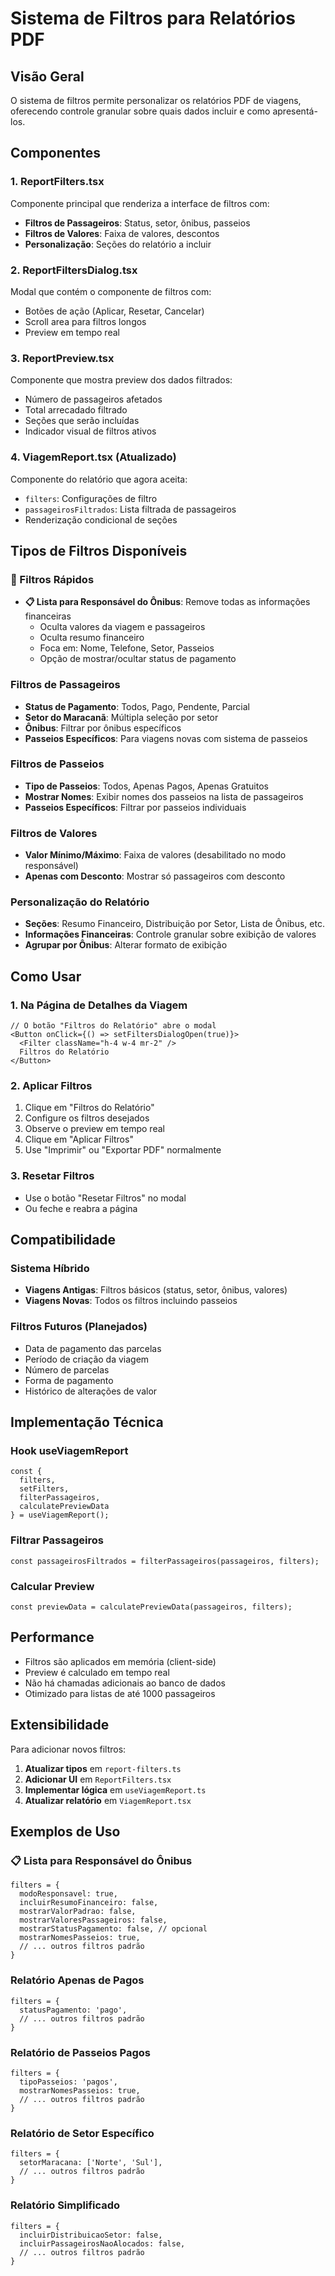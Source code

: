 # Sistema de Filtros para Relatórios PDF

## Visão Geral

O sistema de filtros permite personalizar os relatórios PDF de viagens, oferecendo controle granular sobre quais dados incluir e como apresentá-los.

## Componentes

### 1. ReportFilters.tsx
Componente principal que renderiza a interface de filtros com:
- **Filtros de Passageiros**: Status, setor, ônibus, passeios
- **Filtros de Valores**: Faixa de valores, descontos
- **Personalização**: Seções do relatório a incluir

### 2. ReportFiltersDialog.tsx
Modal que contém o componente de filtros com:
- Botões de ação (Aplicar, Resetar, Cancelar)
- Scroll area para filtros longos
- Preview em tempo real

### 3. ReportPreview.tsx
Componente que mostra preview dos dados filtrados:
- Número de passageiros afetados
- Total arrecadado filtrado
- Seções que serão incluídas
- Indicador visual de filtros ativos

### 4. ViagemReport.tsx (Atualizado)
Componente do relatório que agora aceita:
- `filters`: Configurações de filtro
- `passageirosFiltrados`: Lista filtrada de passageiros
- Renderização condicional de seções

## Tipos de Filtros Disponíveis

### 🚀 Filtros Rápidos
- **📋 Lista para Responsável do Ônibus**: Remove todas as informações financeiras
  - Oculta valores da viagem e passageiros
  - Oculta resumo financeiro
  - Foca em: Nome, Telefone, Setor, Passeios
  - Opção de mostrar/ocultar status de pagamento

### Filtros de Passageiros
- **Status de Pagamento**: Todos, Pago, Pendente, Parcial
- **Setor do Maracanã**: Múltipla seleção por setor
- **Ônibus**: Filtrar por ônibus específicos
- **Passeios Específicos**: Para viagens novas com sistema de passeios

### Filtros de Passeios
- **Tipo de Passeios**: Todos, Apenas Pagos, Apenas Gratuitos
- **Mostrar Nomes**: Exibir nomes dos passeios na lista de passageiros
- **Passeios Específicos**: Filtrar por passeios individuais

### Filtros de Valores
- **Valor Mínimo/Máximo**: Faixa de valores (desabilitado no modo responsável)
- **Apenas com Desconto**: Mostrar só passageiros com desconto

### Personalização do Relatório
- **Seções**: Resumo Financeiro, Distribuição por Setor, Lista de Ônibus, etc.
- **Informações Financeiras**: Controle granular sobre exibição de valores
- **Agrupar por Ônibus**: Alterar formato de exibição

## Como Usar

### 1. Na Página de Detalhes da Viagem
```tsx
// O botão "Filtros do Relatório" abre o modal
<Button onClick={() => setFiltersDialogOpen(true)}>
  <Filter className="h-4 w-4 mr-2" />
  Filtros do Relatório
</Button>
```

### 2. Aplicar Filtros
1. Clique em "Filtros do Relatório"
2. Configure os filtros desejados
3. Observe o preview em tempo real
4. Clique em "Aplicar Filtros"
5. Use "Imprimir" ou "Exportar PDF" normalmente

### 3. Resetar Filtros
- Use o botão "Resetar Filtros" no modal
- Ou feche e reabra a página

## Compatibilidade

### Sistema Híbrido
- **Viagens Antigas**: Filtros básicos (status, setor, ônibus, valores)
- **Viagens Novas**: Todos os filtros incluindo passeios

### Filtros Futuros (Planejados)
- Data de pagamento das parcelas
- Período de criação da viagem
- Número de parcelas
- Forma de pagamento
- Histórico de alterações de valor

## Implementação Técnica

### Hook useViagemReport
```tsx
const {
  filters,
  setFilters,
  filterPassageiros,
  calculatePreviewData
} = useViagemReport();
```

### Filtrar Passageiros
```tsx
const passageirosFiltrados = filterPassageiros(passageiros, filters);
```

### Calcular Preview
```tsx
const previewData = calculatePreviewData(passageiros, filters);
```

## Performance

- Filtros são aplicados em memória (client-side)
- Preview é calculado em tempo real
- Não há chamadas adicionais ao banco de dados
- Otimizado para listas de até 1000 passageiros

## Extensibilidade

Para adicionar novos filtros:

1. **Atualizar tipos** em `report-filters.ts`
2. **Adicionar UI** em `ReportFilters.tsx`
3. **Implementar lógica** em `useViagemReport.ts`
4. **Atualizar relatório** em `ViagemReport.tsx`

## Exemplos de Uso

### 📋 Lista para Responsável do Ônibus
```tsx
filters = {
  modoResponsavel: true,
  incluirResumoFinanceiro: false,
  mostrarValorPadrao: false,
  mostrarValoresPassageiros: false,
  mostrarStatusPagamento: false, // opcional
  mostrarNomesPasseios: true,
  // ... outros filtros padrão
}
```

### Relatório Apenas de Pagos
```tsx
filters = {
  statusPagamento: 'pago',
  // ... outros filtros padrão
}
```

### Relatório de Passeios Pagos
```tsx
filters = {
  tipoPasseios: 'pagos',
  mostrarNomesPasseios: true,
  // ... outros filtros padrão
}
```

### Relatório de Setor Específico
```tsx
filters = {
  setorMaracana: ['Norte', 'Sul'],
  // ... outros filtros padrão
}
```

### Relatório Simplificado
```tsx
filters = {
  incluirDistribuicaoSetor: false,
  incluirPassageirosNaoAlocados: false,
  // ... outros filtros padrão
}
```